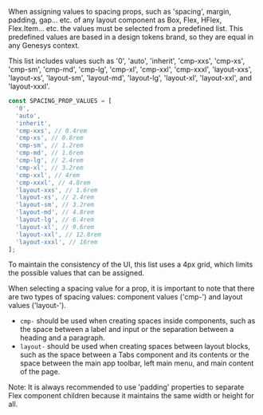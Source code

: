 When assigning values to spacing props, such as 'spacing', margin, padding, gap... etc. of any layout component
as Box, Flex, HFlex, Flex.Item... etc. the values must be selected from a predefined list. This predefined values
are based in a design tokens brand, so they are equal in any Genesys context.

This list includes values such as '0', 'auto', 'inherit', 'cmp-xxs', 'cmp-xs',
'cmp-sm', 'cmp-md', 'cmp-lg', 'cmp-xl', 'cmp-xxl', 'cmp-xxxl', 'layout-xxs',
'layout-xs', 'layout-sm', 'layout-md', 'layout-lg', 'layout-xl', 'layout-xxl', and 'layout-xxxl'.

```js
const SPACING_PROP_VALUES = [
  '0',
  'auto',
  'inherit',
  'cmp-xxs', // 0.4rem
  'cmp-xs', // 0.8rem
  'cmp-sm', // 1.2rem
  'cmp-md', // 1.6rem
  'cmp-lg', // 2.4rem
  'cmp-xl', // 3.2rem
  'cmp-xxl', // 4rem
  'cmp-xxxl', // 4.8rem
  'layout-xxs', // 1.6rem
  'layout-xs', // 2.4rem
  'layout-sm', // 3.2rem
  'layout-md', // 4.8rem
  'layout-lg', // 6.4rem
  'layout-xl', // 9.6rem
  'layout-xxl', // 12.8rem
  'layout-xxxl', // 16rem
];
```

To maintain the consistency of the UI, this list uses a 4px grid, which limits the possible values that can be assigned.

When selecting a spacing value for a prop, it is important to note that there are two types of spacing values: component values ('cmp-') and layout values ('layout-').

- `cmp-` should be used when creating spaces inside components, such as the space between a label and input or the separation between a heading and a paragraph.
- `layout-` should be used when creating spaces between layout blocks, such as the space between a Tabs component and its contents or the space between the main app toolbar, left main menu, and main content of the page.

Note: It is always recommended to use 'padding' properties to separate Flex component children because it maintains the same width or height for all.
